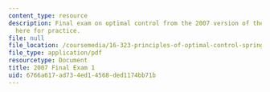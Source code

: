 ```yaml
---
content_type: resource
description: Final exam on optimal control from the 2007 version of the course, provided
  here for practice.
file: null
file_location: /coursemedia/16-323-principles-of-optimal-control-spring-2008/6766a617ad734ed14568ded1174bb71b_2007final.pdf
file_type: application/pdf
resourcetype: Document
title: 2007 Final Exam 1
uid: 6766a617-ad73-4ed1-4568-ded1174bb71b
---
```

